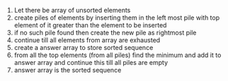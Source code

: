 1. Let there be array of unsorted elements
2. create piles of elements by inserting them in the left most pile with top element of it greater than the element to be inserted
3. if no such pile found then create the new pile as rightmost pile
4. continue till all elements from array are exhausted
5. create a answer array to store sorted sequence
6. from all the top elements (from all piles) find the minimum and add it to answer array and continue this till all piles are empty
7. answer array is the sorted sequence